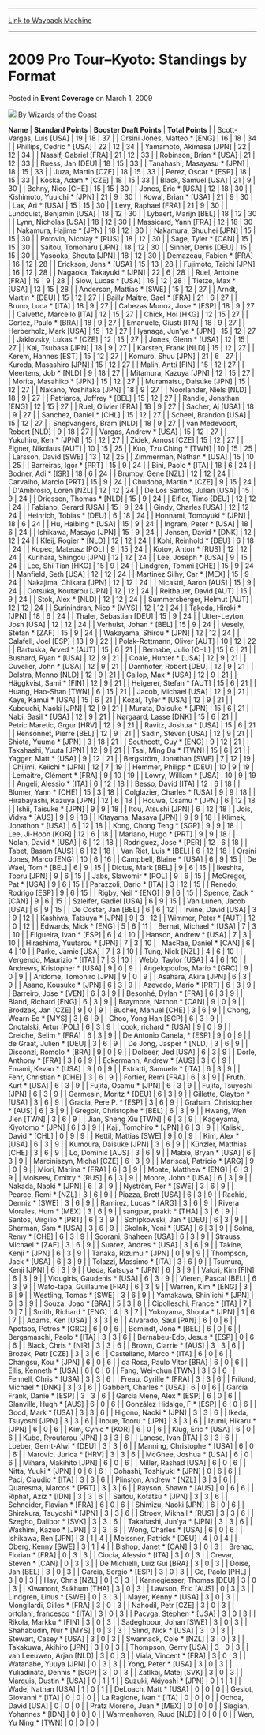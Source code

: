 
---
[Link to Wayback Machine](https://web.archive.org/web/20220521033957/https://magic.wizards.com/en/articles/archive/event-coverage/2009-pro-tour%E2%80%93kyoto-standings-format-2009-03-01)

[_metadata_:author]:- "Wizards of the Coast"
[_metadata_:description]:- "NameStandard PointsBooster Draft PointsTotal Points Scott-Vargas, Luis [USA]191837 Orsini Jones, Matteo * [ENG]161834 Phillips, Cedric * [USA]221234 Yamamoto, Akimasa [JPN]221234 Nassif, Gabriel [FRA]211233 Robinson, Brian * [USA]211233 Ruess, Jan [DEU]181533 Tanahashi, Masayasu * [JPN]181533 Juza, Martin [CZE]181533 Perez, Oscar * [ESP]181533 Koska, Adam * [CZE]181533 Black,"
[_metadata_:generator]:- "Drupal 7 (http://drupal.org)"
[_metadata_:node]:- "506971"
[_metadata_:publish_date]:- "2009-03-01"
[_metadata_:source]:- "div-main-content"
[_metadata_:title]:- "2009 Pro Tour–Kyoto: Standings by Format"
[_metadata_:wayback_capture_timestamp]:- "2022-05-21 03:39:57"
[_metadata_:wayback_raw_url]:- "https://web.archive.org/web/20220521033957id_/https://magic.wizards.com/en/articles/archive/event-coverage/2009-pro-tour%E2%80%93kyoto-standings-format-2009-03-01"
[_metadata_:wayback_url]:- "https://magic.wizards.com/en/articles/archive/event-coverage/2009-pro-tour%E2%80%93kyoto-standings-format-2009-03-01"
---


2009 Pro Tour–Kyoto: Standings by Format
========================================



 Posted in **Event Coverage**
 on March 1, 2009 






![](https://media.magic.wizards.com/styles/auth_small/public/images/person/wizards_author.jpg)
By Wizards of the Coast













 **Name** | **Standard Points** | **Booster Draft Points** | **Total Points** |
| Scott-Vargas, Luis [USA] | 19 | 18 | 37 |
| Orsini Jones, Matteo \* [ENG] | 16 | 18 | 34 |
| Phillips, Cedric \* [USA] | 22 | 12 | 34 |
| Yamamoto, Akimasa [JPN] | 22 | 12 | 34 |
| Nassif, Gabriel [FRA] | 21 | 12 | 33 |
| Robinson, Brian \* [USA] | 21 | 12 | 33 |
| Ruess, Jan [DEU] | 18 | 15 | 33 |
| Tanahashi, Masayasu \* [JPN] | 18 | 15 | 33 |
| Juza, Martin [CZE] | 18 | 15 | 33 |
| Perez, Oscar \* [ESP] | 18 | 15 | 33 |
| Koska, Adam \* [CZE] | 18 | 15 | 33 |
| Black, Samuel [USA] | 21 | 9 | 30 |
| Bohny, Nico [CHE] | 15 | 15 | 30 |
| Jones, Eric \* [USA] | 12 | 18 | 30 |
| Kishimoto, Yuuichi \* [JPN] | 21 | 9 | 30 |
| Kowal, Brian \* [USA] | 21 | 9 | 30 |
| Lax, Ari \* [USA] | 15 | 15 | 30 |
| Levy, Raphael [FRA] | 21 | 9 | 30 |
| Lundquist, Benjamin [USA] | 18 | 12 | 30 |
| Lybaert, Marijn [BEL] | 18 | 12 | 30 |
| Lynn, Nicholas [USA] | 18 | 12 | 30 |
| Massicard, Yann [FRA] | 12 | 18 | 30 |
| Nakamura, Hajime \* [JPN] | 18 | 12 | 30 |
| Nakamura, Shuuhei [JPN] | 15 | 15 | 30 |
| Potovin, Nicolay \* [RUS] | 18 | 12 | 30 |
| Sage, Tyler \* [CAN] | 15 | 15 | 30 |
| Saitou, Tomoharu [JPN] | 18 | 12 | 30 |
| Sinner, Denis [DEU] | 15 | 15 | 30 |
| Yasooka, Shouta [JPN] | 18 | 12 | 30 |
| Demazeau, Fabien \* [FRA] | 16 | 12 | 28 |
| Erickson, Jens \* [USA] | 15 | 13 | 28 |
| Fujimoto, Taichi [JPN] | 16 | 12 | 28 |
| Nagaoka, Takayuki \* [JPN] | 22 | 6 | 28 |
| Ruel, Antoine [FRA] | 19 | 9 | 28 |
| Siow, Lucas \* [USA] | 16 | 12 | 28 |
| Tietze, Max \* [USA] | 13 | 15 | 28 |
| Anderson, Mattias \* [SWE] | 15 | 12 | 27 |
| Arndt, Martin \* [DEU] | 15 | 12 | 27 |
| Bailly Maitre, Gael \* [FRA] | 21 | 6 | 27 |
| Bruno, Luca \* [ITA] | 18 | 9 | 27 |
| Cabezas Munoz, Jose \* [ESP] | 18 | 9 | 27 |
| Calvetto, Marcello [ITA] | 12 | 15 | 27 |
| Chick, Hoi [HKG] | 12 | 15 | 27 |
| Cortez, Paulo \* [BRA] | 18 | 9 | 27 |
| Emanuele, Giusti [ITA] | 18 | 9 | 27 |
| Herberholz, Mark [USA] | 15 | 12 | 27 |
| Iyanaga, Jun'ya \* [JPN] | 15 | 12 | 27 |
| Jaklovsky, Lukas \* [CZE] | 12 | 15 | 27 |
| Jones, Glenn \* [USA] | 12 | 15 | 27 |
| Kai, Tsubasa [JPN] | 18 | 9 | 27 |
| Karsten, Frank [NLD] | 15 | 12 | 27 |
| Kerem, Hannes [EST] | 15 | 12 | 27 |
| Komuro, Shuu [JPN] | 21 | 6 | 27 |
| Kuroda, Masashiro [JPN] | 15 | 12 | 27 |
| Malin, Antti [FIN] | 15 | 12 | 27 |
| Meertens, Job \* [NLD] | 9 | 18 | 27 |
| Mitamura, Kazuya [JPN] | 12 | 15 | 27 |
| Morita, Masahiko \* [JPN] | 15 | 12 | 27 |
| Muramatsu, Daisuke [JPN] | 15 | 12 | 27 |
| Nakano, Yoshitaka [JPN] | 18 | 9 | 27 |
| Noorlander, Niels [NLD] | 18 | 9 | 27 |
| Patriarca, Joffrey \* [BEL] | 15 | 12 | 27 |
| Randle, Jonathan [ENG] | 12 | 15 | 27 |
| Ruel, Olivier [FRA] | 18 | 9 | 27 |
| Sacher, Aj [USA] | 18 | 9 | 27 |
| Sanchez, Daniel \* [CHL] | 15 | 12 | 27 |
| Scheel, Brandon [USA] | 15 | 12 | 27 |
| Snepvangers, Bram [NLD] | 18 | 9 | 27 |
| van Medevoort, Robert [NLD] | 9 | 18 | 27 |
| Vargas, Andrew \* [USA] | 15 | 12 | 27 |
| Yukuhiro, Ken \* [JPN] | 15 | 12 | 27 |
| Zidek, Arnost [CZE] | 15 | 12 | 27 |
| Eigner, Nikolaus [AUT] | 10 | 15 | 25 |
| Kuo, Tzu Ching \* [TWN] | 10 | 15 | 25 |
| Larsson, David [SWE] | 13 | 12 | 25 |
| Zimmerman, Nathan \* [USA] | 15 | 10 | 25 |
| Barreiras, Igor \* [PRT] | 15 | 9 | 24 |
| Bini, Paolo \* [ITA] | 18 | 6 | 24 |
| Bodner, Adi \* [ISR] | 18 | 6 | 24 |
| Brumby, Gene [NZL] | 12 | 12 | 24 |
| Carvalho, Marcio [PRT] | 15 | 9 | 24 |
| Chudoba, Martin \* [CZE] | 9 | 15 | 24 |
| D'Ambrosio, Loren [NZL] | 12 | 12 | 24 |
| De Los Santos, Julian [USA] | 15 | 9 | 24 |
| Driessen, Thomas \* [NLD] | 15 | 9 | 24 |
| Eifler, Timo [DEU] | 12 | 12 | 24 |
| Fabiano, Gerard [USA] | 15 | 9 | 24 |
| Gindy, Charles [USA] | 12 | 12 | 24 |
| Heinrich, Tobias \* [DEU] | 6 | 18 | 24 |
| Honnami, Tomoyuki \* [JPN] | 18 | 6 | 24 |
| Hu, Haibing \* [USA] | 15 | 9 | 24 |
| Ingram, Peter \* [USA] | 18 | 6 | 24 |
| Ishikawa, Masayo [JPN] | 15 | 9 | 24 |
| Jensen, David \* [DNK] | 12 | 12 | 24 |
| Kleij, Rogier \* [NLD] | 12 | 12 | 24 |
| Kohl, Reinhold \* [DEU] | 6 | 18 | 24 |
| Kopec, Mateusz [POL] | 9 | 15 | 24 |
| Kotov, Anton \* [RUS] | 12 | 12 | 24 |
| Kurihara, Shingou [JPN] | 12 | 12 | 24 |
| Lee, Joseph \* [USA] | 9 | 15 | 24 |
| Lee, Shi Tian [HKG] | 15 | 9 | 24 |
| Lindgren, Tommi [CHE] | 15 | 9 | 24 |
| Manfield, Seth [USA] | 12 | 12 | 24 |
| Martinez Silhy, Car \* [MEX] | 15 | 9 | 24 |
| Nakajima, Chikara [JPN] | 12 | 12 | 24 |
| Nicastri, Aaron [AUS] | 15 | 9 | 24 |
| Ootsuka, Koutarou [JPN] | 12 | 12 | 24 |
| Reitbauer, David [AUT] | 15 | 9 | 24 |
| Stok, Alex \* [NLD] | 12 | 12 | 24 |
| Summersberger, Helmut [AUT] | 12 | 12 | 24 |
| Surinindran, Nico \* [MYS] | 12 | 12 | 24 |
| Takeda, Hiroki \* [JPN] | 18 | 6 | 24 |
| Thaler, Sebastian [DEU] | 15 | 9 | 24 |
| Utter-Leyton, Josh [USA] | 12 | 12 | 24 |
| Verhulst, Johan \* [BEL] | 15 | 9 | 24 |
| Vesely, Stefan \* [ZAF] | 15 | 9 | 24 |
| Wakayama, Shirou \* [JPN] | 12 | 12 | 24 |
| Calafell, Joel [ESP] | 13 | 9 | 22 |
| Polak-Rottmann, Oliver [AUT] | 10 | 12 | 22 |
| Bartuska, Arved \* [AUT] | 15 | 6 | 21 |
| Bernabe, Julio [CHL] | 15 | 6 | 21 |
| Bushard, Ryan \* [USA] | 12 | 9 | 21 |
| Coale, Hunter \* [USA] | 12 | 9 | 21 |
| Cuvelier, John \* [USA] | 12 | 9 | 21 |
| Darnhofer, Robert [DEU] | 12 | 9 | 21 |
| Dolstra, Menno [NLD] | 12 | 9 | 21 |
| Gallop, Max \* [USA] | 12 | 9 | 21 |
| Häggkvist, Sami \* [FIN] | 12 | 9 | 21 |
| Heigerer, Stefan \* [AUT] | 15 | 6 | 21 |
| Huang, Hao-Shan [TWN] | 6 | 15 | 21 |
| Jacob, Michael [USA] | 12 | 9 | 21 |
| Kaye, Kamui \* [USA] | 15 | 6 | 21 |
| Kozal, Tyler \* [USA] | 12 | 9 | 21 |
| Kubouchi, Naoki [JPN] | 12 | 9 | 21 |
| Murata, Daisuke \* [JPN] | 15 | 6 | 21 |
| Nabi, Basil \* [USA] | 12 | 9 | 21 |
| Nørgaard, Lasse [DNK] | 15 | 6 | 21 |
| Petric Maretic, Grgur [HRV] | 12 | 9 | 21 |
| Ravitz, Joshua \* [USA] | 15 | 6 | 21 |
| Rensonnet, Pierre [BEL] | 12 | 9 | 21 |
| Sadin, Steven [USA] | 12 | 9 | 21 |
| Shiota, Yuuma \* [JPN] | 3 | 18 | 21 |
| Southcott, Guy \* [ENG] | 9 | 12 | 21 |
| Takahashi, Yuuta [JPN] | 12 | 9 | 21 |
| Tsai, Ming Da \* [TWN] | 15 | 6 | 21 |
| Yagger, Matt \* [USA] | 9 | 12 | 21 |
| Bergström, Jonathan [SWE] | 7 | 12 | 19 |
| Chijimi, Keiichi \* [JPN] | 12 | 7 | 19 |
| Hemmer, Philipp \* [DEU] | 10 | 9 | 19 |
| Lemaitre, Clément \* [FRA] | 9 | 10 | 19 |
| Lowry, William \* [USA] | 10 | 9 | 19 |
| Angeli, Alessio \* [ITA] | 6 | 12 | 18 |
| Besso, David [ITA] | 12 | 6 | 18 |
| Blumer, Yann \* [CHE] | 15 | 3 | 18 |
| Colglazier, Charles \* [USA] | 9 | 9 | 18 |
| Hirabayashi, Kazuya [JPN] | 12 | 6 | 18 |
| Houwa, Osamu \* [JPN] | 6 | 12 | 18 |
| Ishii, Taisuke \* [JPN] | 9 | 9 | 18 |
| Itou, Atsushi [JPN] | 6 | 12 | 18 |
| Jois, Vidya \* [AUS] | 9 | 9 | 18 |
| Kitayama, Masaya [JPN] | 9 | 9 | 18 |
| Klimek, Jonathon \* [USA] | 6 | 12 | 18 |
| Kong, Chong Teng \* [SGP] | 9 | 9 | 18 |
| Lee, Ji-Hoon [KOR] | 12 | 6 | 18 |
| Mariano, Hugo \* [PRT] | 9 | 9 | 18 |
| Nolan, David \* [USA] | 6 | 12 | 18 |
| Rodriguez, Jose \* [PER] | 12 | 6 | 18 |
| Tabet, Basam [AUS] | 6 | 12 | 18 |
| Van Riet, Luis \* [BEL] | 6 | 12 | 18 |
| Orsini Jones, Marco [ENG] | 10 | 6 | 16 |
| Campbell, Blaine \* [USA] | 6 | 9 | 15 |
| De Wael, Tom \* [BEL] | 6 | 9 | 15 |
| Dictus, Mark [BEL] | 9 | 6 | 15 |
| Ikeshita, Tooru [JPN] | 9 | 6 | 15 |
| Jabs, Slawomir \* [POL] | 9 | 6 | 15 |
| McGregor, Pat \* [USA] | 9 | 6 | 15 |
| Parazzoli, Dario \* [ITA] | 3 | 12 | 15 |
| Renedo, Rodrigo [ESP] | 9 | 6 | 15 |
| Rigby, Neil \* [ENG] | 9 | 6 | 15 |
| Spence, Zack \* [CAN] | 9 | 6 | 15 |
| Szleifer, Gadiel [USA] | 6 | 9 | 15 |
| Van Lunen, Jacob [USA] | 6 | 9 | 15 |
| De Coster, Jan [BEL] | 6 | 6 | 12 |
| Irvine, David [USA] | 3 | 9 | 12 |
| Kashiwa, Tatsuya \* [JPN] | 9 | 3 | 12 |
| Wimmer, Peter \* [AUT] | 12 | 0 | 12 |
| Edwards, Mick \* [ENG] | 5 | 6 | 11 |
| Bernat, Michael \* [USA] | 7 | 3 | 10 |
| Filgueira, Ivan \* [ESP] | 6 | 4 | 10 |
| Hanson, Andrew \* [USA] | 7 | 3 | 10 |
| Hirashima, Yuutarou \* [JPN] | 7 | 3 | 10 |
| MacRae, Daniel \* [CAN] | 6 | 4 | 10 |
| Parke, Jamie [USA] | 7 | 3 | 10 |
| Tung, Nick [NZL] | 4 | 6 | 10 |
| Vergendo, Maurizio \* [ITA] | 7 | 3 | 10 |
| Webb, Taylor [USA] | 4 | 6 | 10 |
| Andrews, Kristopher \* [USA] | 9 | 0 | 9 |
| Angelopoulos, Mario \* [GRC] | 9 | 0 | 9 |
| Aridome, Tomohiro [JPN] | 9 | 0 | 9 |
| Asahara, Akira [JPN] | 6 | 3 | 9 |
| Asano, Kousuke \* [JPN] | 6 | 3 | 9 |
| Azevedo, Mario \* [PRT] | 6 | 3 | 9 |
| Barreiro, Jose \* [VEN] | 6 | 3 | 9 |
| Besonhé, Dylan \* [FRA] | 6 | 3 | 9 |
| Bland, Richard [ENG] | 6 | 3 | 9 |
| Braymore, Nathon \* [CAN] | 9 | 0 | 9 |
| Brodzak, Jan [CZE] | 9 | 0 | 9 |
| Bucher, Manuel [CHE] | 3 | 6 | 9 |
| Chong, Wearn Ee \* [MYS] | 3 | 6 | 9 |
| Choo, Yong Han [SGP] | 6 | 3 | 9 |
| Cnotalski, Artur [POL] | 6 | 3 | 9 |
| cook, richard \* [USA] | 9 | 0 | 9 |
| Creiche, Selim \* [FRA] | 6 | 3 | 9 |
| De Antonio Canela, \* [ESP] | 9 | 0 | 9 |
| de Graat, Julien \* [DEU] | 3 | 6 | 9 |
| De Jong, Jasper \* [NLD] | 3 | 6 | 9 |
| Disconzi, Romolo \* [BRA] | 9 | 0 | 9 |
| Dolbeer, Jed [USA] | 6 | 3 | 9 |
| Dorle, Anthony \* [FRA] | 3 | 6 | 9 |
| Eckermann, Andrew \* [AUS] | 3 | 6 | 9 |
| Emami, Kevan \* [USA] | 9 | 0 | 9 |
| Estratti, Samuele \* [ITA] | 6 | 3 | 9 |
| Fehr, Christian \* [CHE] | 3 | 6 | 9 |
| Fortier, Remi [FRA] | 6 | 3 | 9 |
| Fruth, Kurt \* [USA] | 6 | 3 | 9 |
| Fujita, Osamu \* [JPN] | 6 | 3 | 9 |
| Fujita, Tsuyoshi [JPN] | 6 | 3 | 9 |
| Germesin, Moritz \* [DEU] | 6 | 3 | 9 |
| Gillette, Clayton \* [USA] | 3 | 6 | 9 |
| Gracia, Pere P. \* [ESP] | 3 | 6 | 9 |
| Graham, Christopher \* [AUS] | 6 | 3 | 9 |
| Gregoir, Christophe \* [BEL] | 6 | 3 | 9 |
| Hwang, Wen Jien [TWN] | 3 | 6 | 9 |
| Jian, Sheng Xiu [TWN] | 6 | 3 | 9 |
| Kageyama, Kiyotomo \* [JPN] | 6 | 3 | 9 |
| Kaji, Tomohiro \* [JPN] | 6 | 3 | 9 |
| Kaliski, David \* [CHL] | 0 | 9 | 9 |
| Kettil, Mattias [SWE] | 9 | 0 | 9 |
| Kim, Alex \* [USA] | 6 | 3 | 9 |
| Kumoura, Daisuke [JPN] | 3 | 6 | 9 |
| Künzler, Matthias [CHE] | 3 | 6 | 9 |
| Lo, Dominic [AUS] | 3 | 6 | 9 |
| Mabie, Bryan \* [USA] | 6 | 3 | 9 |
| Marciniszyn, Michal [CZE] | 6 | 3 | 9 |
| Mariscal, Patricio \* [ARG] | 9 | 0 | 9 |
| Miori, Marina \* [FRA] | 6 | 3 | 9 |
| Moate, Matthew \* [ENG] | 6 | 3 | 9 |
| Moiseev, Dmitry \* [RUS] | 6 | 3 | 9 |
| Moore, John \* [USA] | 6 | 3 | 9 |
| Nakada, Naoki \* [JPN] | 6 | 3 | 9 |
| Nyström, Per \* [SWE] | 3 | 6 | 9 |
| Pearce, Remi \* [NZL] | 3 | 6 | 9 |
| Piazza, Brett [USA] | 6 | 3 | 9 |
| Rachid, Denniz \* [SWE] | 3 | 6 | 9 |
| Ramirez, Lucas \* [ARG] | 3 | 6 | 9 |
| Rivera Morales, Hum \* [MEX] | 3 | 6 | 9 |
| sangpar, prakit \* [THA] | 3 | 6 | 9 |
| Santos, Virgilio \* [PRT] | 6 | 3 | 9 |
| Schipkowski, Jan \* [DEU] | 6 | 3 | 9 |
| Sherman, Sam \* [USA] | 3 | 6 | 9 |
| Skolnik, Yoni \* [USA] | 6 | 3 | 9 |
| Solna, Remy \* [CHE] | 6 | 3 | 9 |
| Soorani, Shaheen [USA] | 6 | 3 | 9 |
| Strauss, Michael \* [ZAF] | 3 | 6 | 9 |
| Suarez, Andres \* [USA] | 3 | 6 | 9 |
| Takine, Kenji \* [JPN] | 6 | 3 | 9 |
| Tanaka, Rizumu \* [JPN] | 0 | 9 | 9 |
| Thompson, Jack \* [USA] | 6 | 3 | 9 |
| Tolazzi, Massimo \* [ITA] | 3 | 6 | 9 |
| Tsumura, Kenji [JPN] | 6 | 3 | 9 |
| Ueda, Katsuya \* [JPN] | 6 | 3 | 9 |
| Valori, Kim [FIN] | 6 | 3 | 9 |
| Vidugiris, Gaudenis \* [USA] | 6 | 3 | 9 |
| Vieren, Pascal [BEL] | 6 | 3 | 9 |
| Wafo-tapa, Guillaume [FRA] | 6 | 3 | 9 |
| Warren, Kim \* [ENG] | 3 | 6 | 9 |
| Westling, Tomas \* [SWE] | 3 | 6 | 9 |
| Yamakawa, Shin'ichi \* [JPN] | 6 | 3 | 9 |
| Souza, Joao \* [BRA] | 5 | 3 | 8 |
| Cipolleschi, France \* [ITA] | 7 | 0 | 7 |
| Smith, Richard \* [ENG] | 4 | 3 | 7 |
| Yokoyama, Shouta \* [JPN] | 1 | 6 | 7 |
| Adams, Ken [USA] | 3 | 3 | 6 |
| Alvarado, Saul [PAN] | 6 | 0 | 6 |
| Apotsos, Petros \* [GRC] | 6 | 0 | 6 |
| Bemindt, Jona \* [BEL] | 6 | 0 | 6 |
| Bergamaschi, Paolo \* [ITA] | 3 | 3 | 6 |
| Bernabeu-Edo, Jesus \* [ESP] | 0 | 6 | 6 |
| Black, Chris \* [NIR] | 3 | 3 | 6 |
| Brown, Clarrie \* [AUS] | 3 | 3 | 6 |
| Brozek, Petr [CZE] | 3 | 3 | 6 |
| Castellano, Marco \* [ITA] | 6 | 0 | 6 |
| Changsu, Kou \* [JPN] | 6 | 0 | 6 |
| da Rosa, Paulo Vitor [BRA] | 6 | 0 | 6 |
| Ellis, Kenneth \* [USA] | 6 | 0 | 6 |
| Fang, Wei-chun [TWN] | 3 | 3 | 6 |
| Fennell, Chris \* [USA] | 3 | 3 | 6 |
| Freau, Cyrille \* [FRA] | 3 | 3 | 6 |
| Frilund, Michael \* [DNK] | 3 | 3 | 6 |
| Gabbert, Charles \* [USA] | 6 | 0 | 6 |
| García Frank, Danie \* [ESP] | 3 | 3 | 6 |
| Garcia Mene, Alex \* [ESP] | 6 | 0 | 6 |
| Glanville, Hugh \* [AUS] | 6 | 0 | 6 |
| González Hidalgo, F \* [ESP] | 6 | 0 | 6 |
| Good, Mark \* [USA] | 3 | 3 | 6 |
| Higono, Naoki \* [JPN] | 3 | 3 | 6 |
| Ikeda, Tsuyoshi [JPN] | 3 | 3 | 6 |
| Inoue, Tooru \* [JPN] | 3 | 3 | 6 |
| Izumi, Hikaru \* [JPN] | 6 | 0 | 6 |
| Kim, Cynic \* [KOR] | 6 | 0 | 6 |
| Klug, Eric \* [USA] | 6 | 0 | 6 |
| Kubo, Ryoutarou [JPN] | 3 | 3 | 6 |
| Lanese, Ivan [ITA] | 3 | 3 | 6 |
| Loeber, Gerrit-Alwi \* [DEU] | 3 | 3 | 6 |
| Manning, Christophe \* [USA] | 6 | 0 | 6 |
| Marovic, Jurica \* [HRV] | 3 | 3 | 6 |
| McGhee, Joshua \* [USA] | 6 | 0 | 6 |
| Mihara, Makihito [JPN] | 6 | 0 | 6 |
| Miller, Rashad [USA] | 6 | 0 | 6 |
| Nitta, Yuuki \* [JPN] | 0 | 6 | 6 |
| Oohashi, Toshiyuki \* [JPN] | 0 | 6 | 6 |
| Paci, Claudio \* [ITA] | 3 | 3 | 6 |
| Plinston, Andrew \* [NZL] | 3 | 3 | 6 |
| Quaresma, Marcos \* [PRT] | 3 | 3 | 6 |
| Rayson, Shawn \* [AUS] | 0 | 6 | 6 |
| Riphat, Aziz \* [IDN] | 3 | 3 | 6 |
| Saitou, Kotatsu \* [JPN] | 3 | 3 | 6 |
| Schneider, Flavian \* [FRA] | 6 | 0 | 6 |
| Shimizu, Naoki [JPN] | 6 | 0 | 6 |
| Shirakura, Tsuyoshi \* [JPN] | 3 | 3 | 6 |
| Stroev, Mikhail \* [RUS] | 3 | 3 | 6 |
| Szegho, Dalibor \* [SVK] | 3 | 3 | 6 |
| Takahashi, Jun'ya \* [JPN] | 3 | 3 | 6 |
| Washimi, Kazuo \* [JPN] | 3 | 3 | 6 |
| Wong, Charles \* [USA] | 6 | 0 | 6 |
| Ishikawa, Ren [JPN] | 3 | 1 | 4 |
| Meissner, Patrick \* [DEU] | 4 | 0 | 4 |
| Oberg, Kenny [SWE] | 3 | 1 | 4 |
| Bishop, Janet \* [CAN] | 3 | 0 | 3 |
| Brenac, Florian \* [FRA] | 0 | 3 | 3 |
| Ciocia, Alessio \* [ITA] | 3 | 0 | 3 |
| Crevar, Steven \* [CAN] | 0 | 3 | 3 |
| De Michielli, Luiz Gui [BRA] | 3 | 0 | 3 |
| Doise, Jan [BEL] | 3 | 0 | 3 |
| Garcia, Sergio \* [ESP] | 3 | 0 | 3 |
| Go, Paolo [PHL] | 3 | 0 | 3 |
| Hay, Chris [NZL] | 0 | 3 | 3 |
| Kannegiesser, Thomas [DEU] | 3 | 0 | 3 |
| Kiwanont, Sukhum [THA] | 3 | 0 | 3 |
| Lawson, Eric [AUS] | 0 | 3 | 3 |
| Lindgren, Linus \* [SWE] | 0 | 3 | 3 |
| Mayer, Kenny \* [USA] | 3 | 0 | 3 |
| Mongilardi, Gilles \* [FRA] | 3 | 0 | 3 |
| Nahodil, Petr [CZE] | 3 | 0 | 3 |
| ortolani, francesco \* [ITA] | 3 | 0 | 3 |
| Pacyga, Stephen \* [USA] | 3 | 0 | 3 |
| Rikola, Markku \* [FIN] | 3 | 0 | 3 |
| Sadeghpour, Johan [SWE] | 3 | 0 | 3 |
| Shahabudin, Nur \* [MYS] | 0 | 3 | 3 |
| Slind, Nick \* [USA] | 3 | 0 | 3 |
| Stewart, Casey \* [USA] | 3 | 0 | 3 |
| Swannack, Cole \* [NZL] | 3 | 0 | 3 |
| Takakuwa, Akihiro [JPN] | 3 | 0 | 3 |
| Thompson, Gerry [USA] | 3 | 0 | 3 |
| van Leeuwen, Arjan [NLD] | 3 | 0 | 3 |
| Viala, Vincent \* [FRA] | 3 | 0 | 3 |
| Watanabe, Yuuya [JPN] | 0 | 3 | 3 |
| Yong, Peter \* [USA] | 3 | 0 | 3 |
| Yuliadinata, Dennis \* [SGP] | 3 | 0 | 3 |
| Zatlkaj, Matej [SVK] | 3 | 0 | 3 |
| Marquis, Dustin \* [USA] | 0 | 1 | 1 |
| Suzuki, Akiyoshi \* [JPN] | 0 | 1 | 1 |
| Wade, Nathan [USA] | 1 | 0 | 1 |
| DeLoach, Matt \* [USA] | 0 | 0 | 0 |
| Gesiot, Giovanni \* [ITA] | 0 | 0 | 0 |
| La Ragione, Ivan \* [ITA] | 0 | 0 | 0 |
| Ochoa, David [USA] | 0 | 0 | 0 |
| Pratz Moreno, Juan \* [MEX] | 0 | 0 | 0 |
| Siagian, Yohannes \* [IDN] | 0 | 0 | 0 |
| Warmenhoven, Ruud [NLD] | 0 | 0 | 0 |
| Wen, Yu Ning \* [TWN] | 0 | 0 | 0 |







